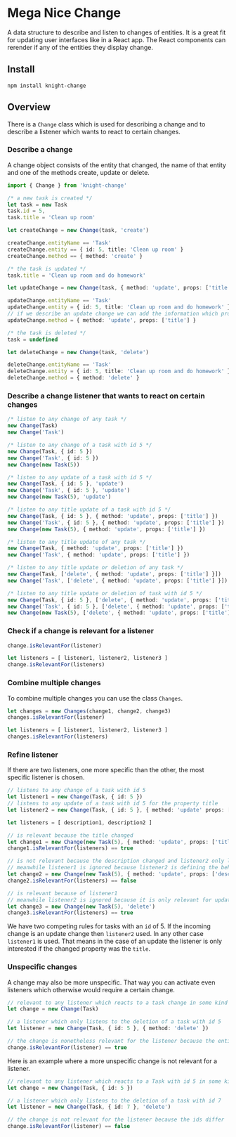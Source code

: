 # Mega Nice Change

A data structure to describe and listen to changes of entities. It is a great fit for updating user interfaces like in a React app. The React components can rerender if any of the entities they display change.

## Install

`npm install knight-change`

## Overview

There is a `Change` class which is used for describing a change and to describe a listener which wants to react to certain changes.

### Describe a change

A change object consists of the entity that changed, the name of that entity and one of the methods create, update or delete.

```typescript
import { Change } from 'knight-change'

/* a new task is created */
let task = new Task
task.id = 5,
task.title = 'Clean up room'

let createChange = new Change(task, 'create')

createChange.entityName == 'Task'
createChange.entity == { id: 5, title: 'Clean up room' }
createChange.method == { method: 'create' }

/* the task is updated */
task.title = 'Clean up room and do homework'

let updateChange = new Change(task, { method: 'update', props: ['title'] })

updateChange.entityName == 'Task'
updateChange.entity = { id: 5, title: 'Clean up room and do homework' }
// if we describe an update change we can add the information which properties changed
updateChange.method = { method: 'update', props: ['title'] }

/* the task is deleted */
task = undefined

let deleteChange = new Change(task, 'delete')

deleteChange.entityName == 'Task'
deleteChange.entity = { id: 5, title: 'Clean up room and do homework' }
deleteChange.method = { method: 'delete' }
```

### Describe a change listener that wants to react on certain changes

```typescript
/* listen to any change of any task */
new Change(Task)
new Change('Task')

/* listen to any change of a task with id 5 */
new Change(Task, { id: 5 })
new Change('Task', { id: 5 })
new Change(new Task(5))

/* listen to any update of a task with id 5 */
new Change(Task, { id: 5 }, 'update')
new Change('Task', { id: 5 }, 'update')
new Change(new Task(5), 'update')

/* listen to any title update of a task with id 5 */
new Change(Task, { id: 5 }, { method: 'update', props: ['title'] })
new Change('Task', { id: 5 }, { method: 'update', props: ['title'] })
new Change(new Task(5), { method: 'update', props: ['title'] })

/* listen to any title update of any task */
new Change(Task, { method: 'update', props: ['title'] })
new Change('Task', { method: 'update', props: ['title'] })

/* listen to any title update or deletion of any task */
new Change(Task, ['delete', { method: 'update', props: ['title'] }])
new Change('Task', ['delete', { method: 'update', props: ['title'] }])

/* listen to any title update or deletion of task with id 5 */
new Change(Task, { id: 5 }, ['delete', { method: 'update', props: ['title'] }])
new Change('Task', { id: 5 }, ['delete', { method: 'update', props: ['title'] }])
new Change(new Task(5), ['delete', { method: 'update', props: ['title'] }])
```

### Check if a change is relevant for a listener

```typescript
change.isRelevantFor(listener)

let listeners = [ listener1, listener2, listener3 ]
change.isRelevantFor(listeners)
```

### Combine multiple changes

To combine multiple changes you can use the class `Changes`.

```typescript
let changes = new Changes(change1, change2, change3)
changes.isRelevantFor(listener)

let listeners = [ listener1, listener2, listener3 ]
changes.isRelevantFor(listeners)
```

### Refine listener

If there are two listeners, one more specific than the other, the most specific listener is chosen.

```typescript
// listens to any change of a task with id 5
let listener1 = new Change(Task, { id: 5 })
// listens to any update of a task with id 5 for the property title
let listener2 = new Change(Task, { id: 5 }, { method: 'update' props: ['title'] })

let listeners = [ description1, description2 ]

// is relevant because the title changed
let change1 = new Change(new Task(5), { method: 'update', props: ['title'] })
change1.isRelevantFor(listeners) == true

// is not relevant because the description changed and listener2 only listens to title changes
// meanwhile listener1 is ignored because listener2 is defining the behaviour for updates
let change2 = new Change(new Task(5), { method: 'update', props: ['description'] })
change2.isRelevantFor(listeners) == false

// is relevant because of listener1
// meanwhile listener2 is ignored because it is only relevant for updates
let change3 = new Change(new Task(5), 'delete')
change3.isRelevantFor(listeners) == true
```

We have two competing rules for tasks with an `id` of 5. If the incoming change is an update change then `listener2` used. In any other case `listener1` is used. That means in the case of an update the listener is only interested if the changed property was the `title`.

### Unspecific changes

A change may also be more unspecific. That way you can activate even listeners which otherwise would require a certain change.

```typescript
// relevant to any listener which reacts to a task change in some kind of way
let change = new Change(Task)

// a listener which only listens to the deletion of a task with id 5
let listener = new Change(Task, { id: 5 }, { method: 'delete' })

// the change is nonetheless relevant for the listener because the entity name is the same
change.isRelevantFor(listener) == true
```

Here is an example where a more unspecific change is not relevant for a listener.

```typescript
// relevant to any listener which reacts to a Task with id 5 in some kind of way
let change = new Change(Task, { id: 5 })

// a listener which only listens to the deletion of a task with id 7
let listener = new Change(Task, { id: 7 }, 'delete')

// the change is not relevant for the listener because the ids differ
change.isRelevantFor(listener) == false
```